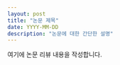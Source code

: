```yaml
---
layout: post
title: "논문 제목"
date: YYYY-MM-DD
description: "논문에 대한 간단한 설명"
---
```


여기에 논문 리뷰 내용을 작성합니다.